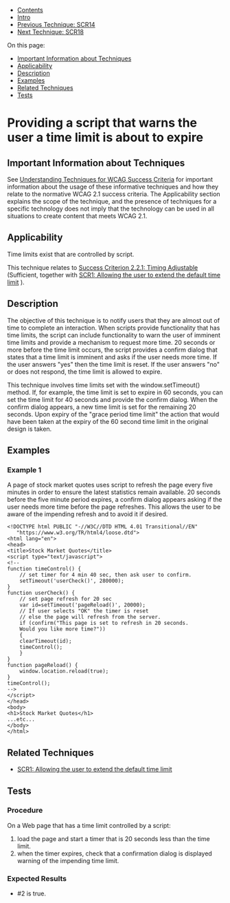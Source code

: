 -   [Contents](https://www.w3.org/WAI/WCAG21/Techniques/#techniques "Table of Contents")
-   [Intro](https://www.w3.org/WAI/WCAG21/Techniques/#introduction "Introduction to Techniques")
-   [Previous Technique: SCR14](SCR14)
-   [Next Technique: SCR18](SCR18)

On this page:

-   [Important Information about Techniques](#important-information)
-   [Applicability](#applicability)
-   [Description](#description)
-   [Examples](#examples)
-   [Related Techniques](#related)
-   [Tests](#tests)

Providing a script that warns the user a time limit is about to expire
======================================================================

Important Information about Techniques
--------------------------------------

See [Understanding Techniques for WCAG Success Criteria](https://www.w3.org/WAI/WCAG21/Understanding/understanding-techniques) for important information about the usage of these informative techniques and how they relate to the normative WCAG 2.1 success criteria. The Applicability section explains the scope of the technique, and the presence of techniques for a specific technology does not imply that the technology can be used in all situations to create content that meets WCAG 2.1.

Applicability
-------------

Time limits exist that are controlled by script.

This technique relates to [Success Criterion 2.2.1: Timing Adjustable](https://www.w3.org/WAI/WCAG21/Understanding/timing-adjustable) (Sufficient, together with [SCR1: Allowing the user to extend the default time limit](../client-side-script/SCR1) ).

Description
-----------

The objective of this technique is to notify users that they are almost out of time to complete an interaction. When scripts provide functionality that has time limits, the script can include functionality to warn the user of imminent time limits and provide a mechanism to request more time. 20 seconds or more before the time limit occurs, the script provides a confirm dialog that states that a time limit is imminent and asks if the user needs more time. If the user answers "yes" then the time limit is reset. If the user answers "no" or does not respond, the time limit is allowed to expire.

This technique involves time limits set with the window.setTimeout() method. If, for example, the time limit is set to expire in 60 seconds, you can set the time limit for 40 seconds and provide the confirm dialog. When the confirm dialog appears, a new time limit is set for the remaining 20 seconds. Upon expiry of the "grace period time limit" the action that would have been taken at the expiry of the 60 second time limit in the original design is taken.

Examples
--------

### Example 1

A page of stock market quotes uses script to refresh the page every five minutes in order to ensure the latest statistics remain available. 20 seconds before the five minute period expires, a confirm dialog appears asking if the user needs more time before the page refreshes. This allows the user to be aware of the impending refresh and to avoid it if desired.

    <!DOCTYPE html PUBLIC "-//W3C//DTD HTML 4.01 Transitional//EN"
       "https://www.w3.org/TR/html4/loose.dtd">
    <html lang="en">
    <head>
    <title>Stock Market Quotes</title>
    <script type="text/javascript">
    <!--
    function timeControl() {
        // set timer for 4 min 40 sec, then ask user to confirm.
        setTimeout('userCheck()', 280000);
    }
    function userCheck() {
        // set page refresh for 20 sec
        var id=setTimeout('pageReload()', 20000);
        // If user selects "OK" the timer is reset 
        // else the page will refresh from the server.
        if (confirm("This page is set to refresh in 20 seconds. 
        Would you like more time?"))
        {
        clearTimeout(id);
        timeControl();
        }
    }
    function pageReload() {
        window.location.reload(true);
    }
    timeControl();
    -->
    </script>
    </head>
    <body>
    <h1>Stock Market Quotes</h1>
    ...etc...
    </body>
    </html>

Related Techniques
------------------

-   [SCR1: Allowing the user to extend the default time limit](https://www.w3.org/WAI/WCAG21/Techniques/client-side-script/SCR1)

Tests
-----

### Procedure

On a Web page that has a time limit controlled by a script:

1.  load the page and start a timer that is 20 seconds less than the time limit.
2.  when the timer expires, check that a confirmation dialog is displayed warning of the impending time limit.

### Expected Results

-   \#2 is true.
